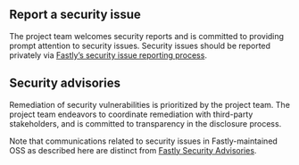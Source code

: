 ## Report a security issue

The project team welcomes security reports and is committed to providing prompt attention to security issues. Security issues should be reported privately via [Fastly’s security issue reporting process](https://www.fastly.com/security/report-security-issue).

## Security advisories

Remediation of security vulnerabilities is prioritized by the project team. The project team endeavors to coordinate remediation with third-party stakeholders, and is committed to transparency in the disclosure process.

Note that communications related to security issues in Fastly-maintained OSS as described here are distinct from [Fastly Security Advisories](https://www.fastly.com/security-advisories).

